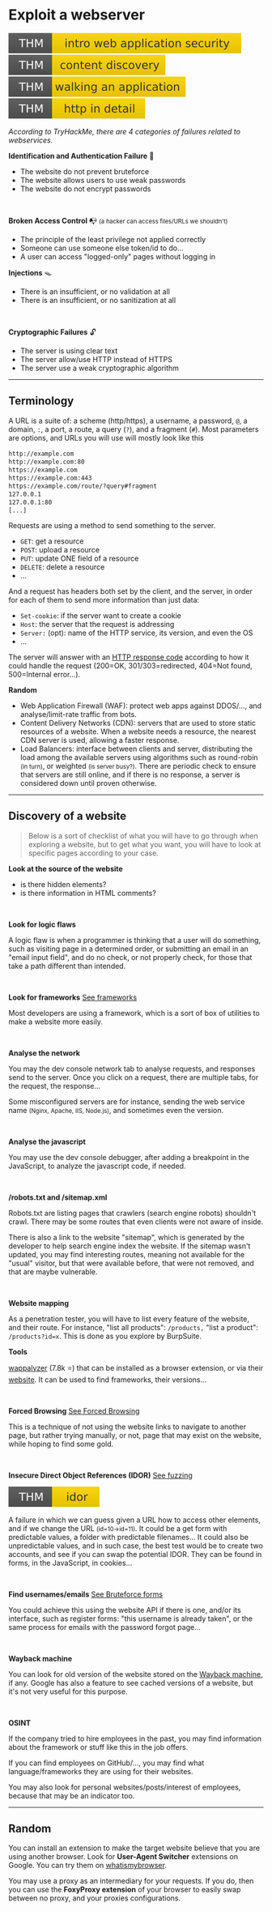 # Exploit a webserver

[![introwebapplicationsecurity](../../_badges/thm/introwebapplicationsecurity.svg)](https://tryhackme.com/room/introwebapplicationsecurity)
[![contentdiscovery](../../_badges/thm/contentdiscovery.svg)](https://tryhackme.com/room/contentdiscovery)
[![walkinganapplication](../../_badges/thm/walkinganapplication.svg)](https://tryhackme.com/room/walkinganapplication)
[![httpindetail](../../_badges/thm/httpindetail.svg)](https://tryhackme.com/room/httpindetail)

*According to TryHackMe, there are 4 categories of failures related to webservices.*

<div class="row row-cols-md-2"><div>

**Identification and Authentication Failure** 🔑

* The website do not prevent bruteforce
* The website allows users to use weak passwords
* The website do not encrypt passwords
	
<br>

**Broken Access Control** 📭 <small>(a hacker can access files/URLs we shouldn't)</small>

* The principle of the least privilege not applied correctly
* Someone can use someone else token/id to do...
* A user can access "logged-only" pages without logging in
</div><div>

**Injections** 🪤

* There is an insufficient, or no validation at all
* There is an insufficient, or no sanitization at all

<p>&nbsp;</p>

**Cryptographic Failures** 🔓

* The server is using clear text
* The server allow/use HTTP instead of HTTPS
* The server use a weak cryptographic algorithm
</div></div>

<hr class="sl">

## Terminology

<div class="row row-cols-md-2"><div>

A URL is a suite of: a scheme (http/https), a username, a password, `@`, a domain, `:`, a port, a route, a query (`?`), and a fragment (`#`). Most parameters are options, and URLs you will use will mostly look like this

```
http://example.com
http://example.com:80
https://example.com
https://example.com:443
https://example.com/route/?query#fragment
127.0.0.1
127.0.0.1:80
[...]
```

Requests are using a method to send something to the server.

* `GET`: get a resource
* `POST`: upload a resource
* `PUT`: update ONE field of a resource
* `DELETE`: delete a resource
* ...
</div><div>

And a request has headers both set by the client, and the server, in order for each of them to send more information than just data:

* `Set-cookie`: if the server want to create a cookie
* `Host`: the server that the request is addressing
* `Server:` (opt): name of the HTTP service, its version, and even the OS
* ...

The server will answer with an [HTTP response code](https://developer.mozilla.org/en-US/docs/Web/HTTP/Status) according to how it could handle the request (200=OK, 301/303=redirected, 404=Not found, 500=Internal error...).

**Random**

* Web Application Firewall (WAF): protect web apps against DDOS/..., and analyse/limit-rate traffic from bots.
* Content Delivery Networks (CDN): servers that are used to store static resources of a website. When a website needs a resource, the nearest CDN server is used, allowing a faster response.
* Load Balancers: interface between clients and server, distributing the load among the available servers using algorithms such as round-robin <small>(in turn)</small>, or weighted <small>(is server busy?)</small>. There are periodic check to ensure that servers are still online, and if there is no response, a server is considered down until proven otherwise.
</div></div>

<hr class="sr">

## Discovery of a website

> Below is a sort of checklist of what you will have to go through when exploring a website, but to get what you want, you will have to look at specific pages according to your case.

<div class="row row-cols-md-2"><div>

**Look at the source of the website**

* is there hidden elements?
* is there information in HTML comments?

<br>

**Look for logic flaws**

A logic flaw is when a programmer is thinking that a user will do something, such as visiting page in a determined order, or submitting an email in an "email input field", and do no check, or not properly check, for those that take a path different than intended.

<br>

**Look for frameworks** [See frameworks](frameworks/index.md)

Most developers are using a framework, which is a sort of box of utilities to make a website more easily.

<br>

**Analyse the network**

You may the dev console network tab to analyse requests, and responses send to the server. Once you click on a request, there are multiple tabs, for the request, the response...

Some misconfigured servers are for instance, sending the web service name <small>(Nginx, Apache, IIS, Node.js)</small>, and sometimes even the version.

<br>

**Analyse the javascript**

You may use the dev console debugger, after adding a breakpoint in the JavaScript, to analyze the javascript code, if needed.

<br>

**/robots.txt and /sitemap.xml**

Robots.txt are listing pages that crawlers (search engine robots) shouldn't crawl. There may be some routes that even clients were not aware of inside.

There is also a link to the website "sitemap", which is generated by the developer to help search engine index the website. If the sitemap wasn't updated, you may find interesting routes, meaning not available for the "usual" visitor, but that were available before, that were not removed, and that are maybe vulnerable.

<br>

**Website mapping**

As a penetration tester, you will have to list every feature of the website, and their route. For instance, "list all products": `/products,` "list a product": `/products?id=x`. This is done as you explore by BurpSuite.
</div><div>

**Tools**

[wappalyzer](https://github.com/wappalyzer/wappalyzer) (7.8k ⭐) that can be installed as a browser extension, or via their [website](https://www.wappalyzer.com/). It can be used to find frameworks, their versions...

<br>

**Forced Browsing** [See Forced Browsing](bruteforce/forced_browsing.md)

This is a technique of not using the website links to navigate to another page, but rather trying manually, or not, page that may exist on the website, while hoping to find some gold.

<br>

**Insecure Direct Object References (IDOR)** [See fuzzing](fuzz/index.md)

[![idor](../../_badges/thm/idor.svg)](https://tryhackme.com/room/idor)

A failure in which we can guess given a URL how to access other elements,
and if we change the URL <small>(id=10$\to$id=11)</small>. It could be a get form with predictable values, a folder with predictable filenames... It could also be unpredictable values, and in such case, the best test would be to create two accounts, and see if you can swap the potential IDOR. They can be found in forms, in the JavaScript, in cookies...

<br>

**Find usernames/emails** [See Bruteforce forms](bruteforce/forms.md)

You could achieve this using the website API if there is one, and/or its interface, such as register forms: "this username is already taken", or the same process for emails with the password forgot page...

<br>

**Wayback machine**

You can look for old version of the website stored on the [Wayback machine](https://archive.org/web/), if any. Google has also a feature to see cached versions of a website, but it's not very useful for this purpose.

<br>

**OSINT**

If the company tried to hire employees in the past, you may find information about the framework or stuff like this in the job offers.

If you can find employees on GitHub/..., you may find what language/frameworks they are using for their websites.

You may also look for personal websites/posts/interest of employees, because that may be an indicator too.
</div></div>

<hr class="sl">

## Random

<div class="row row-cols-md-2"><div>

You can install an extension to make the target website believe that you are using another browser. Look for **User-Agent Switcher** extensions on Google. You can try them on [whatismybrowser](https://www.whatismybrowser.com/).
</div><div>

You may use a proxy as an intermediary for your requests. If you do, then you can use the **FoxyProxy extension** of your browser to easily swap between no proxy, and your proxies configurations.
</div></div>